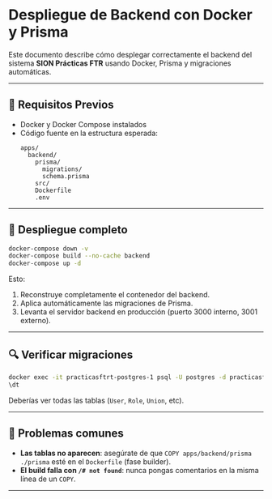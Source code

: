 # Despliegue de Backend con Docker y Prisma

Este documento describe cómo desplegar correctamente el backend del sistema **SION Prácticas FTR** usando Docker, Prisma y migraciones automáticas.

---

## 🧱 Requisitos Previos

- Docker y Docker Compose instalados
- Código fuente en la estructura esperada:
  ```
  apps/
    backend/
      prisma/
        migrations/
        schema.prisma
      src/
      Dockerfile
      .env
  ```

---

## 🚀 Despliegue completo

```bash
docker-compose down -v
docker-compose build --no-cache backend
docker-compose up -d
```

Esto:

1. Reconstruye completamente el contenedor del backend.
2. Aplica automáticamente las migraciones de Prisma.
3. Levanta el servidor backend en producción (puerto 3000 interno, 3001 externo).

---

## 🔍 Verificar migraciones

```bash
docker exec -it practicasftrt-postgres-1 psql -U postgres -d practicasftr
\dt
```

Deberías ver todas las tablas (`User`, `Role`, `Union`, etc).

---

## 🛑 Problemas comunes

- **Las tablas no aparecen**: asegúrate de que `COPY apps/backend/prisma ./prisma` esté en el `Dockerfile` (fase builder).
- **El build falla con `/# not found`**: nunca pongas comentarios en la misma línea de un `COPY`.

---
